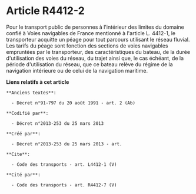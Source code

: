 # Article R4412-2

Pour le transport public de personnes à l'intérieur des limites du domaine confié à Voies navigables de France mentionné à
l'article L. 4412-1, le transporteur acquitte un péage pour tout parcours utilisant le réseau fluvial. Les tarifs du péage
sont fonction des sections de voies navigables empruntées par le transporteur, des caractéristiques du bateau, de la durée
d'utilisation des voies du réseau, du trajet ainsi que, le cas échéant, de la période d'utilisation du réseau, que ce bateau
relève du régime de la navigation intérieure ou de celui de la navigation maritime.

**Liens relatifs à cet article**

	**Anciens textes**:

	  - Décret n°91-797 du 20 août 1991 - art. 2 (Ab)

	**Codifié par**:

	  - Décret n°2013-253 du 25 mars 2013

	**Créé par**:

	  - Décret n°2013-253 du 25 mars 2013 - art.

	**Cite**:

	  - Code des transports - art. L4412-1 (V)

	**Cité par**:

	  - Code des transports - art. R4412-7 (V)
